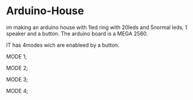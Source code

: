 # Arduino-House
im making an arduino house with 1led ring with 20leds and 5normal leds, 1 speaker and a button. The arduino board is a MEGA 2560.

IT has 4modes wich are enableed by a button.

MODE 1;

MODE 2;

MODE 3;

MODE 4;

